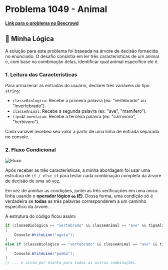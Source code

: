 # Problema 1049 - Animal

**[Link para o problema no Beecrowd](https://www.beecrowd.com.br/judge/pt/problems/view/1049)**

## 🧠 Minha Lógica

A solução para este problema foi baseada na árvore de decisão fornecida no enunciado. O desafio consistia em ler três características de um animal e, com base na combinação delas, identificar qual animal específico ele é.

### 1. Leitura das Características

Para armazenar as entradas do usuário, declarei três variáveis do tipo `string`:

-   `classeBiologica`: Recebe a primeira palavra (ex: "vertebrado" ou "invertebrado").
-   `classeAnimal`: Recebe a segunda palavra (ex: "ave", "mamifero").
-   `tipoAlimentacao`: Recebe a terceira palavra (ex: "carnivoro", "herbivoro").

Cada variável recebeu seu valor a partir de uma linha de entrada separada no console.

### 2. Fluxo Condicional

![Fluxo](https://i.imgur.com/mh14Yam.png)

Após receber as três características, a minha abordagem foi usar uma estrutura de `if / else if` para testar cada combinação completa da árvore de decisão de uma só vez.

Em vez de aninhar as condições, juntei as três verificações em uma única linha usando o **operador lógico `&&` (E)**. Dessa forma, uma condição só é verdadeira se **todas** as três palavras corresponderem a um caminho específico da árvore.

A estrutura do código ficou assim:

```csharp
if (classeBiologica == "vertebrado" && classeAnimal == "ave" && tipoAlimentacao == "carnivoro")
{
    Console.WriteLine("aguia");
}
else if (classeBiologica == "vertebrado" && classeAnimal == "ave" && tipoAlimentacao == "onivoro")
{
    Console.WriteLine("pomba");
}
// ... e assim por diante para todas as outras combinações.